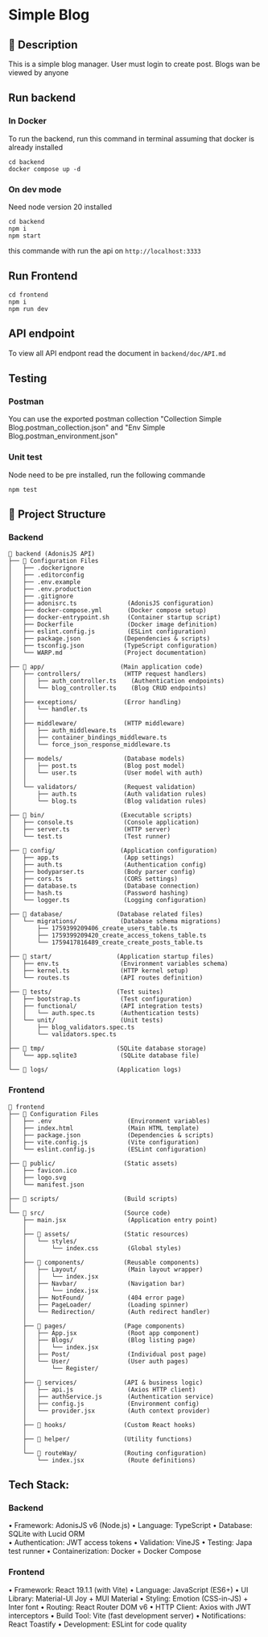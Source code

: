 # Simple Blog

## 📄 Description

This is a simple blog manager. User must login to create post. Blogs wan be viewed by anyone 

## Run backend 

### In Docker

To run the backend, run this command in terminal assuming that docker is already installed

```
cd backend
docker compose up -d
```

### On dev mode

Need node version 20 installed

```
cd backend
npm i
npm start
```


this commande with run the api on `http://localhost:3333`

## Run Frontend

```
cd frontend
npm i
npm run dev
```
## API endpoint

To view all API endpont read the document in ```backend/doc/API.md```

## Testing

### Postman

You can use the exported postman collection "Collection Simple Blog.postman_collection.json" and "Env Simple Blog.postman_environment.json"

### Unit test

Node need to be pre installed, run the following commande

```
npm test
```

## 📁 Project Structure


### Backend
```
📁 backend (AdonisJS API)
├── 📁 Configuration Files
│   ├── .dockerignore
│   ├── .editorconfig
│   ├── .env.example
│   ├── .env.production
│   ├── .gitignore
│   ├── adonisrc.ts              (AdonisJS configuration)
│   ├── docker-compose.yml       (Docker compose setup)
│   ├── docker-entrypoint.sh     (Container startup script)
│   ├── Dockerfile               (Docker image definition)
│   ├── eslint.config.js         (ESLint configuration)
│   ├── package.json            (Dependencies & scripts)
│   ├── tsconfig.json           (TypeScript configuration)
│   └── WARP.md                 (Project documentation)
│
├── 📁 app/                     (Main application code)
│   ├── controllers/            (HTTP request handlers)
│   │   ├── auth_controller.ts    (Authentication endpoints)
│   │   └── blog_controller.ts    (Blog CRUD endpoints)
│   │
│   ├── exceptions/             (Error handling)
│   │   └── handler.ts
│   │
│   ├── middleware/             (HTTP middleware)
│   │   ├── auth_middleware.ts
│   │   ├── container_bindings_middleware.ts
│   │   └── force_json_response_middleware.ts
│   │
│   ├── models/                 (Database models)
│   │   ├── post.ts             (Blog post model)
│   │   └── user.ts             (User model with auth)
│   │
│   └── validators/             (Request validation)
│       ├── auth.ts             (Auth validation rules)
│       └── blog.ts             (Blog validation rules)
│
├── 📁 bin/                     (Executable scripts)
│   ├── console.ts              (Console application)
│   ├── server.ts               (HTTP server)
│   └── test.ts                 (Test runner)
│
├── 📁 config/                  (Application configuration)
│   ├── app.ts                  (App settings)
│   ├── auth.ts                 (Authentication config)
│   ├── bodyparser.ts           (Body parser config)
│   ├── cors.ts                 (CORS settings)
│   ├── database.ts             (Database connection)
│   ├── hash.ts                 (Password hashing)
│   └── logger.ts               (Logging configuration)
│
├── 📁 database/               (Database related files)
│   └── migrations/            (Database schema migrations)
│       ├── 1759399209406_create_users_table.ts
│       ├── 1759399209420_create_access_tokens_table.ts
│       └── 1759417816489_create_create_posts_table.ts
│
├── 📁 start/                  (Application startup files)
│   ├── env.ts                 (Environment variables schema)
│   ├── kernel.ts              (HTTP kernel setup)
│   └── routes.ts              (API routes definition)
│
├── 📁 tests/                  (Test suites)
│   ├── bootstrap.ts           (Test configuration)
│   ├── functional/            (API integration tests)
│   │   └── auth.spec.ts       (Authentication tests)
│   └── unit/                  (Unit tests)
│       ├── blog_validators.spec.ts
│       └── validators.spec.ts
│
├── 📁 tmp/                    (SQLite database storage)
│   └── app.sqlite3            (SQLite database file)
│
└── 📁 logs/                   (Application logs)
```

### Frontend

```
📁 frontend
├── 📄 Configuration Files
│   ├── .env                     (Environment variables)
│   ├── index.html               (Main HTML template)
│   ├── package.json             (Dependencies & scripts)
│   ├── vite.config.js           (Vite configuration)
│   └── eslint.config.js         (ESLint configuration)
│
├── 📁 public/                   (Static assets)
│   ├── favicon.ico
│   ├── logo.svg
│   └── manifest.json
│
├── 📁 scripts/                  (Build scripts)
│
└── 📁 src/                      (Source code)
    ├── main.jsx                 (Application entry point)
    │
    ├── 📁 assets/               (Static resources)
    │   └── styles/
    │       └── index.css        (Global styles)
    │
    ├── 📁 components/           (Reusable components)
    │   ├── Layout/              (Main layout wrapper)
    │   │   └── index.jsx
    │   ├── Navbar/              (Navigation bar)
    │   │   └── index.jsx
    │   ├── NotFound/            (404 error page)
    │   ├── PageLoader/          (Loading spinner)
    │   └── Redirection/         (Auth redirect handler)
    │
    ├── 📁 pages/                (Page components)
    │   ├── App.jsx              (Root app component)
    │   ├── Blogs/               (Blog listing page)
    │   │   └── index.jsx
    │   ├── Post/                (Individual post page)
    │   └── User/                (User auth pages)
    │       └── Register/
    │
    ├── 📁 services/             (API & business logic)
    │   ├── api.js               (Axios HTTP client)
    │   ├── authService.js       (Authentication service)
    │   ├── config.js            (Environment config)
    │   └── provider.jsx         (Auth context provider)
    │
    ├── 📁 hooks/                (Custom React hooks)
    │
    ├── 📁 helper/               (Utility functions)
    │
    └── 📁 routeWay/             (Routing configuration)
        └── index.jsx            (Route definitions)
```

## Tech Stack:

### Backend
•  Framework: AdonisJS v6 (Node.js)
•  Language: TypeScript
•  Database: SQLite with Lucid ORM  
•  Authentication: JWT access tokens
•  Validation: VineJS
•  Testing: Japa test runner
•  Containerization: Docker + Docker Compose

### Frontend
•  Framework: React 19.1.1 (with Vite)
•  Language: JavaScript (ES6+)
•  UI Library: Material-UI Joy + MUI Material
•  Styling: Emotion (CSS-in-JS) + Inter font
•  Routing: React Router DOM v6
•  HTTP Client: Axios with JWT interceptors
•  Build Tool: Vite (fast development server)
•  Notifications: React Toastify
•  Development: ESLint for code quality
